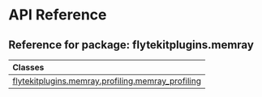 # API Reference

## Reference for package: flytekitplugins.memray

| Classes  |
| :------------- |
| [flytekitplugins.memray.profiling.memray_profiling](flytekitplugins_memray_profiling_memray_profiling) |
